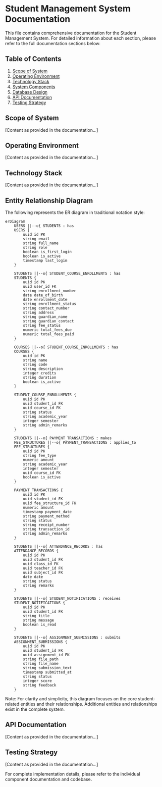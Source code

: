 
# Student Management System Documentation

This file contains comprehensive documentation for the Student Management System. For detailed information about each section, please refer to the full documentation sections below:

## Table of Contents
1. [Scope of System](#scope-of-system)
2. [Operating Environment](#operating-environment)
3. [Technology Stack](#technology-stack)
4. [System Components](#system-components)
5. [Database Design](#database-design)
6. [API Documentation](#api-documentation)
7. [Testing Strategy](#testing-strategy)

## Scope of System
[Content as provided in the documentation...]

## Operating Environment
[Content as provided in the documentation...]

## Technology Stack
[Content as provided in the documentation...]

## Entity Relationship Diagram
The following represents the ER diagram in traditional notation style:

```mermaid
erDiagram
    USERS ||--o{ STUDENTS : has
    USERS {
        uuid id PK
        string email
        string full_name
        string role
        boolean is_first_login
        boolean is_active
        timestamp last_login
    }
    
    STUDENTS ||--o{ STUDENT_COURSE_ENROLLMENTS : has
    STUDENTS {
        uuid id PK
        uuid user_id FK
        string enrollment_number
        date date_of_birth
        date enrollment_date
        string enrollment_status
        string contact_number
        string address
        string guardian_name
        string guardian_contact
        string fee_status
        numeric total_fees_due
        numeric total_fees_paid
    }

    COURSES ||--o{ STUDENT_COURSE_ENROLLMENTS : has
    COURSES {
        uuid id PK
        string name
        string code
        string description
        integer credits
        string duration
        boolean is_active
    }

    STUDENT_COURSE_ENROLLMENTS {
        uuid id PK
        uuid student_id FK
        uuid course_id FK
        string status
        string academic_year
        integer semester
        string admin_remarks
    }

    STUDENTS ||--o{ PAYMENT_TRANSACTIONS : makes
    FEE_STRUCTURES ||--o{ PAYMENT_TRANSACTIONS : applies_to
    FEE_STRUCTURES {
        uuid id PK
        string fee_type
        numeric amount
        string academic_year
        integer semester
        uuid course_id FK
        boolean is_active
    }

    PAYMENT_TRANSACTIONS {
        uuid id PK
        uuid student_id FK
        uuid fee_structure_id FK
        numeric amount
        timestamp payment_date
        string payment_method
        string status
        string receipt_number
        string transaction_id
        string admin_remarks
    }

    STUDENTS ||--o{ ATTENDANCE_RECORDS : has
    ATTENDANCE_RECORDS {
        uuid id PK
        uuid student_id FK
        uuid class_id FK
        uuid teacher_id FK
        uuid subject_id FK
        date date
        string status
        string remarks
    }

    STUDENTS ||--o{ STUDENT_NOTIFICATIONS : receives
    STUDENT_NOTIFICATIONS {
        uuid id PK
        uuid student_id FK
        string title
        string message
        boolean is_read
    }

    STUDENTS ||--o{ ASSIGNMENT_SUBMISSIONS : submits
    ASSIGNMENT_SUBMISSIONS {
        uuid id PK
        uuid student_id FK
        uuid assignment_id FK
        string file_path
        string file_name
        string submission_text
        timestamp submitted_at
        string status
        integer score
        string feedback
    }
```

Note: For clarity and simplicity, this diagram focuses on the core student-related entities and their relationships. Additional entities and relationships exist in the complete system.

## API Documentation
[Content as provided in the documentation...]

## Testing Strategy
[Content as provided in the documentation...]

For complete implementation details, please refer to the individual component documentation and codebase.
